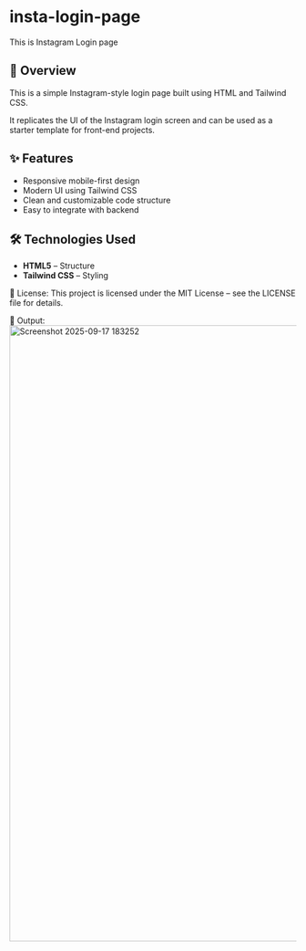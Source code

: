 # insta-login-page
This is Instagram Login page


## 📖 Overview
This is a simple Instagram-style login page built using HTML and Tailwind CSS. 
 
It replicates the UI of the Instagram login screen and can be used as a starter template for front-end projects.

## ✨ Features
- Responsive mobile-first design
- Modern UI using Tailwind CSS
- Clean and customizable code structure
- Easy to integrate with backend

## 🛠️ Technologies Used
- **HTML5** – Structure
- **Tailwind CSS** – Styling
  
📄 License:
This project is licensed under the MIT License – see the LICENSE
 file for details.


🎥 Output:
<img width="1920" height="1080" alt="Screenshot 2025-09-17 183252" src="https://github.com/user-attachments/assets/228139ca-f522-4f65-beb9-655ad39251f3" />
